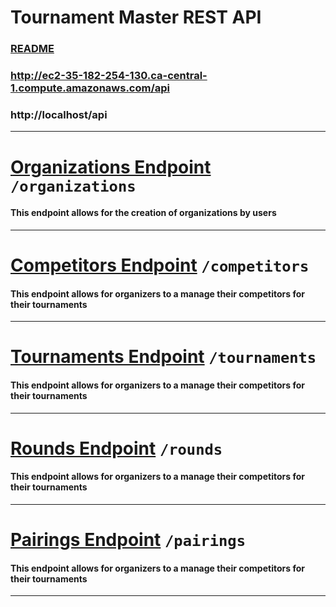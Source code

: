 # Tournament Master REST API

### [README](./../../README.md)
### http://ec2-35-182-254-130.ca-central-1.compute.amazonaws.com/api

### http://localhost/api
---
# [Organizations Endpoint](./Organizations.md) `/organizations`
#### This endpoint allows for the creation of organizations by users
---
# [Competitors Endpoint](./Competitors.md) `/competitors`
#### This endpoint allows for organizers to a manage their competitors for their tournaments
---
# [Tournaments Endpoint](./Tournaments.md) `/tournaments`
#### This endpoint allows for organizers to a manage their competitors for their tournaments
---
# [Rounds Endpoint](./Rounds.md) `/rounds`
#### This endpoint allows for organizers to a manage their competitors for their tournaments
---
# [Pairings Endpoint](./Pairings.md) `/pairings`
#### This endpoint allows for organizers to a manage their competitors for their tournaments
---



